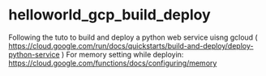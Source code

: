# helloworld_gcp_build_deploy
Following the tuto to build and deploy a python web service uisng gcloud ( https://cloud.google.com/run/docs/quickstarts/build-and-deploy/deploy-python-service )
For memory setting while deployin: https://cloud.google.com/functions/docs/configuring/memory
